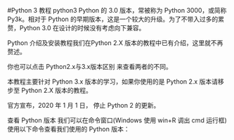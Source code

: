 #Python 3 教程
python3
Python 的 3.0 版本，常被称为 Python 3000，或简称 Py3k。相对于 Python 的早期版本，这是一个较大的升级。为了不带入过多的累赘，Python 3.0 在设计的时候没有考虑向下兼容。

Python 介绍及安装教程我们在Python 2.X 版本的教程中已有介绍，这里就不再赘述。

你也可以点击 Python2.x与3​​.x版本区别 来查看两者的不同。

本教程主要针对 Python 3.x 版本的学习，如果你使用的是 Python 2.x 版本请移步至 Python 2.X 版本的教程。

官方宣布，2020 年 1 月 1 日， 停止 Python 2 的更新。

查看 Python 版本
我们可以在命令窗口(Windows 使用 win+R 调出 cmd 运行框)使用以下命令查看我们使用的 Python 版本：